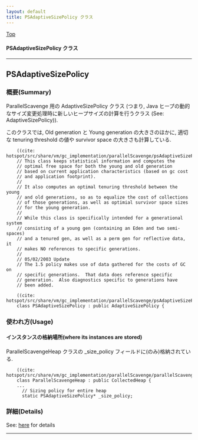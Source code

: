 ```yaml
---
layout: default
title: PSAdaptiveSizePolicy クラス 
---
```

[Top](../index.html)

#### PSAdaptiveSizePolicy クラス 



---
## <a name="noqp7-ki6u" id="noqp7-ki6u">PSAdaptiveSizePolicy</a>

### 概要(Summary)
ParallelScavenge 用の AdaptiveSizePolicy クラス 
(つまり, Java ヒープの動的なサイズ変更処理時に新しいヒープサイズの計算を行うクラス (See: AdaptiveSizePolicy)).


このクラスでは, Old generation と Young generation の大きさのほかに, 
適切な tenuring threshold の値や survivor space の大きさも計算している.


```
    ((cite: hotspot/src/share/vm/gc_implementation/parallelScavenge/psAdaptiveSizePolicy.hpp))
    // This class keeps statistical information and computes the
    // optimal free space for both the young and old generation
    // based on current application characteristics (based on gc cost
    // and application footprint).
    //
    // It also computes an optimal tenuring threshold between the young
    // and old generations, so as to equalize the cost of collections
    // of those generations, as well as optimial survivor space sizes
    // for the young generation.
    //
    // While this class is specifically intended for a generational system
    // consisting of a young gen (containing an Eden and two semi-spaces)
    // and a tenured gen, as well as a perm gen for reflective data, it
    // makes NO references to specific generations.
    //
    // 05/02/2003 Update
    // The 1.5 policy makes use of data gathered for the costs of GC on
    // specific generations.  That data does reference specific
    // generation.  Also diagnostics specific to generations have
    // been added.
```


```
    ((cite: hotspot/src/share/vm/gc_implementation/parallelScavenge/psAdaptiveSizePolicy.hpp))
    class PSAdaptiveSizePolicy : public AdaptiveSizePolicy {
```

### 使われ方(Usage)
#### インスタンスの格納場所(where its instances are stored)
ParallelScavengeHeap クラスの _size_policy フィールドに(のみ)格納されている.


```
    ((cite: hotspot/src/share/vm/gc_implementation/parallelScavenge/parallelScavengeHeap.hpp))
    class ParallelScavengeHeap : public CollectedHeap {
    ...
      // Sizing policy for entire heap
      static PSAdaptiveSizePolicy* _size_policy;
```




### 詳細(Details)
See: [here](../doxygen/classPSAdaptiveSizePolicy.html) for details

---
